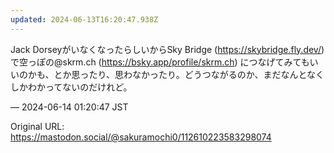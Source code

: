```yaml
---
updated: 2024-06-13T16:20:47.938Z
---
```


<p>Jack DorseyがいなくなったらしいからSky Bridge (<a href="https://skybridge.fly.dev/" target="_blank" rel="nofollow noopener noreferrer" translate="no"><span class="invisible">https://</span><span class="">skybridge.fly.dev/</span><span class="invisible"></span></a>) で空っぽの@skrm.ch (<a href="https://bsky.app/profile/skrm.ch" target="_blank" rel="nofollow noopener noreferrer" translate="no"><span class="invisible">https://</span><span class="">bsky.app/profile/skrm.ch</span><span class="invisible"></span></a>) につなげてみてもいいのかも、とか思ったり、思わなかったり。どうつながるのか、まだなんとなくしかわかってないのだけれど。</p>

&mdash; 2024-06-14 01:20:47 JST

Original URL: https://mastodon.social/@sakuramochi0/112610223583298074
